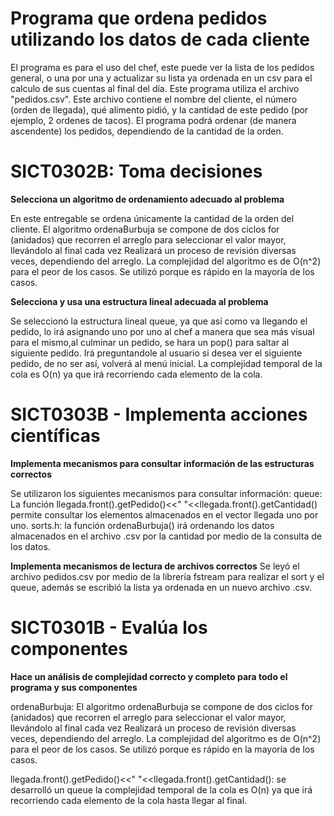 # Programa que ordena pedidos utilizando los datos de cada cliente
El programa es para el uso del chef, este puede ver la lista de los pedidos general, o una por una y actualizar su lista ya ordenada en un csv para el calculo de sus cuentas al final del día.
Este programa utiliza el archivo "pedidos.csv". 
Este archivo contiene el nombre del cliente, el número (orden de llegada), qué alimento pidió, y la cantidad de este pedido (por ejemplo, 2 ordenes de tacos).
El programa podrá ordenar (de manera ascendente) los pedidos, dependiendo de la cantidad de la orden. 

# SICT0302B: Toma decisiones

**Selecciona un algoritmo de ordenamiento adecuado al problema**

En este entregable se ordena únicamente la cantidad de la orden del cliente. El algoritmo ordenaBurbuja se compone de dos ciclos for (anidados) que recorren el arreglo para seleccionar el valor mayor, llevándolo al final cada vez Realizará un proceso de revisión diversas veces, dependiendo del arreglo. La complejidad del algoritmo es de O(n^2) para el peor de los casos. Se utilizó porque es rápido en la mayoría de los casos. 

**Selecciona y usa una estructura lineal adecuada al problema**

Se seleccionó la estructura lineal queue, ya que así como va llegando el pedido, lo irá asignando uno por uno al chef a manera que sea más visual para el mismo,al culminar un pedido, se hara un pop() para saltar al siguiente pedido. Irá preguntandole al usuario si desea ver el siguiente pedido, de no ser así, volverá al menú inicial. La complejidad temporal de la cola es O(n) ya que irá recorriendo cada elemento de la cola.

# SICT0303B - Implementa acciones científicas

**Implementa mecanismos para consultar información de las estructuras correctos**

Se utilizaron los siguientes mecanismos para consultar información:
queue: La función llegada.front().getPedido()<<" "<<llegada.front().getCantidad() permite consultar los elementos almacenados en el vector llegada uno por uno. 
sorts.h: la función ordenaBurbuja() irá ordenando los datos almacenados en el archivo .csv por la cantidad por medio de la consulta de los datos. 

**Implementa mecanismos de lectura de archivos correctos**
Se leyó el archivo pedidos.csv por medio de la librería fstream para realizar el sort y el queue, además se escribió la lista ya ordenada en un nuevo archivo .csv.

# SICT0301B - Evalúa los componentes

**Hace un análisis de complejidad correcto y completo para todo el programa y sus componentes**

ordenaBurbuja: El algoritmo ordenaBurbuja se compone de dos ciclos for (anidados) que recorren el arreglo para seleccionar el valor mayor, llevándolo al final cada vez Realizará un proceso de revisión diversas veces, dependiendo del arreglo. La complejidad del algoritmo es de O(n^2) para el peor de los casos. Se utilizó porque es rápido en la mayoría de los casos. 

llegada.front().getPedido()<<" "<<llegada.front().getCantidad(): se desarrolló un queue la complejidad temporal de la cola es O(n) ya que irá recorriendo cada elemento de la cola hasta llegar al final.







